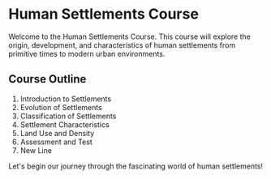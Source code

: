 # Human Settlements Course

Welcome to the Human Settlements Course. This course will explore the origin, development, and characteristics of human settlements from primitive times to modern urban environments.

## Course Outline
1. Introduction to Settlements
2. Evolution of Settlements
3. Classification of Settlements
4. Settlement Characteristics
5. Land Use and Density
6. Assessment and Test
7. New Line

Let's begin our journey through the fascinating world of human settlements!
